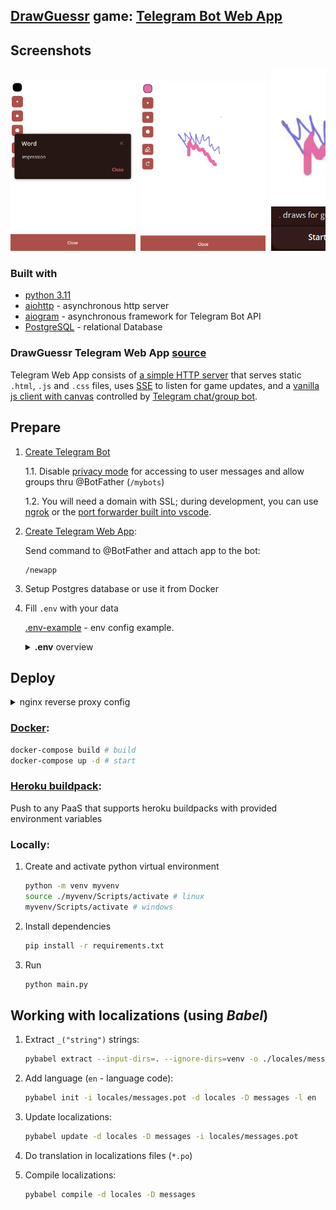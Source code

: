 ##  [DrawGuessr](https://en.wikipedia.org/wiki/Draw_%26_Guess) game: [Telegram Bot Web App](https://core.telegram.org/bots/webapps#implementing-mini-apps)

## Screenshots
<pre>
<img src="README.md-images/w1.png" width="200" /> <img src="README.md-images/w2.png" width="200" /> <img src="README.md-images/w3.png" width="200" />
</pre>

### Built with
- [python 3.11](https://www.python.org/downloads/)
- [aiohttp](https://docs.aiohttp.org/en/stable/) - asynchronous http server
- [aiogram](https://docs.aiogram.dev/en/latest/) - asynchronous framework for Telegram Bot API
- [PostgreSQL](https://www.postgresql.org/) - relational Database

### DrawGuessr Telegram Web App [source](/http_handlers/webapp/)

Telegram Web App consists of [a simple HTTP server](/http_handlers/webapp/miniapp.py) that serves static `.html`, `.js` and `.css` files, uses [SSE](https://developer.mozilla.org/en-US/docs/Web/API/Server-sent_events) to listen for game updates, and a [vanilla js client with canvas](/http_handlers/webapp/static/js/script.js) controlled by [Telegram chat/group bot](handlers).

## Prepare

1. [Create Telegram Bot](https://core.telegram.org/bots/tutorial#obtain-your-bot-token)

    1.1. Disable [privacy mode](https://core.telegram.org/bots/features#privacy-mode) for accessing to user messages and allow groups thru @BotFather (`/mybots`)

    1.2. You will need a domain with SSL; during development, you can use [ngrok](https://ngrok.com/download) or the [port forwarder built into vscode](https://code.visualstudio.com/docs/editor/port-forwarding).

2. [Create Telegram Web App](https://t.me/BotFather):

    Send command to @BotFather and attach app to the bot:
    ```
    /newapp
    ```

3. Setup Postgres database or use it from Docker

4. Fill `.env` with your data

    [.env-example](.env-example) - env config example.

    <details>
    <summary><b>.env</b> overview</b></summary>

    ```bash
    # Bot token from @BotFather
    BOT_TOKEN=1234:fokspdokf
    # host.com/bot/{WEBHOOK_ENDPOINT_SECRET} (generated by yourself)
    WEBHOOK_ENDPOINT_SECRET=
    # Telegram Bot API security token (generated by yourself)
    TELEGRAM_BOT_API_SECRET_TOKEN=
    # Telegram Web app direct url from @BotFather
    TELEGRAM_BOT_WEB_APP_URL=
    # Database URL
    DB_URL=postgresql://user:user@postgres:5432/user
    # Host domain
    HOST=
    # Local port
    PORT=
    # Initial reusable image via `file_id`
    # can be obtained as follows:
    # 1. Send the image (`./resources/initial_canvas.jpg` ) to your bot
    # 2. Get `file_id` from this message (e.g., forward message to https://t.me/JsonDumpBot),
    # `file_id` can be used only for this bot
    INITIAL_CANVAS_FILE_ID=
    ```
    </details>

## Deploy

<details>
<summary>nginx reverse proxy config</summary>

```conf
...
server {
    ...
    location /bot/ {
        proxy_pass http://localhost:PORT;
        proxy_set_header Host $host;
        proxy_set_header X-Real-IP $remote_addr;
        proxy_set_header X-Forwarded-For $proxy_add_x_forwarded_for;
    }

    location /web/ {
        proxy_pass http://localhost:PORT;
        proxy_set_header Host $host;
        proxy_set_header X-Real-IP $remote_addr;
        proxy_set_header X-Forwarded-For $proxy_add_x_forwarded_for;
    }
    ...
}
...
```
</details>

### [Docker](https://docs.docker.com/compose/install/):

```bash
docker-compose build # build
docker-compose up -d # start
```

### [Heroku buildpack](https://devcenter.heroku.com/articles/buildpacks):
Push to any PaaS that supports heroku buildpacks with provided environment variables

### Locally:
1. Create and activate python virtual environment

    ```bash
    python -m venv myvenv
    source ./myvenv/Scripts/activate # linux
    myvenv/Scripts/activate # windows
    ```
2. Install dependencies

    ```bash
    pip install -r requirements.txt
    ```
3. Run

    ```bash
    python main.py
    ```

## Working with localizations (using *Babel*)

1. Extract `_("string")` strings:

    ```bash
    pybabel extract --input-dirs=. --ignore-dirs=venv -o ./locales/messages.pot
    ```
2. Add language (`en` - language code):

    ```bash
    pybabel init -i locales/messages.pot -d locales -D messages -l en
    ```
3. Update localizations:

    ```bash
    pybabel update -d locales -D messages -i locales/messages.pot
    ```
4. Do translation in localizations files (`*.po`)
5. Compile localizations:

    ```bash
    pybabel compile -d locales -D messages
    ```

